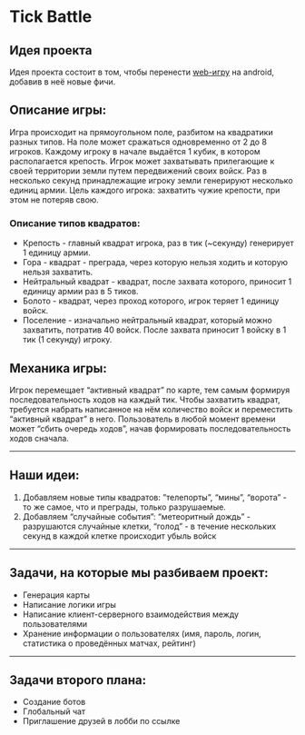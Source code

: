 # Tick Battle

## Идея проекта
Идея проекта состоит в том, чтобы перенести [web-игру](www.generals.io) на android, добавив в неё новые фичи. 

## Описание игры: 
Игра происходит на прямоугольном поле, разбитом на квадратики разных типов. На поле может сражаться одновременно от 2 до 8 игроков. Каждому игроку в начале выдаётся 1 кубик, в котором располагается крепость. Игрок может захватывать прилегающие к своей территории земли путем передвижений своих войск. Раз в несколько секунд принадлежащие игроку земли генерируют несколько единиц армии. Цель каждого игрока: захватить чужие крепости, при этом не потеряв свою. 

### Описание типов квадратов:
- Крепость - главный квадрат игрока, раз в тик (~секунду) генерирует 1 единицу армии.  
- Гора - квадрат - преграда, через которую нельзя ходить и которую нельзя захватить. 
- Нейтральный квадрат - квадрат, после захвата которого, приносит 1 единицу армии раз в 5 тиков.
- Болото - квадрат, через проход которого, игрок теряет 1 единицу войск. 
- Поселение - изначально нейтральный квадрат, который можно захватить, потратив 40 войск. После захвата приносит 1 войску в 1 тик (1 секунду) игроку. 
 
## Механика игры: 
Игрок перемещает “активный квадрат” по карте, тем самым формируя последовательность ходов на каждый тик. 
Чтобы захватить квадрат, требуется набрать написанное на нём количество войск и переместить “активный квадрат” в него. Пользователь в любой момент времени может “сбить очередь ходов”, начав формировать последовательность ходов сначала. 
__________________________________________________

## Наши идеи:
1) Добавляем новые типы квадратов: ”телепорты”, “мины”, “ворота” - то же самое, что и преграды, только разрушаемые.     
2) Добавляем “случайные события”: “метеоритный дождь” - разрушаются случайные клетки, “голод” - в течение нескольких секунд в каждой клетке происходит убыль войск

_________________________________________________________

## Задачи, на которые мы разбиваем проект:
- Генерация карты
- Написание логики игры
- Написание клиент-серверного взаимодействия между пользователями
- Хранение информации о пользователях 
(имя, пароль, логин, статистика о проведённых матчах, рейтинг)
_________________________________________________________

## Задачи второго плана:
- Создание ботов	
- Глобальный чат
- Приглашение друзей в лобби по ссылке


